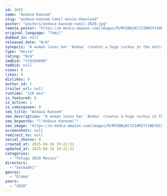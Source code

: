 ```yaml
---
id: 2855
name: "Andava Kanoom"
slug: "andava-kanoom-tamil-movie-download"
poster: "posters/andava-kanoom-tamil-2020.jpg"
remote_poster: "https://m.media-amazon.com/images/M/MV5BNjNlY2I0M2YtYWE5OC00M2Q1LTk4ZTMtZTlhMTU0NzRlNTQwXkEyXkFqcGdeQXVyMTIyNjk5MTE3._V1_SX300.jpg"
original_language: "Tamil"
dubbed_in: null
released_date: "N/A"
synopsis: "A woman loses her 'Andaa' creates a huge ruckus in the entire village until she finds the precious vessel that belongs to her."
type: "movie"
rating: "N/A"
imdbid: "tt9104890"
tmdbid: null
views: 0
likes: 0
dislikes: 0
author_id: 1
trailer_url: null
runtime: "116 min"
is_featured: 0
is_active: 1
is_comingsoon: 0
seo_title: "Andava Kanoom"
seo_description: "A woman loses her 'Andaa' creates a huge ruckus in the entire village until she finds the precious vessel that belongs to her."
seo_keywords: "\"Andava Kanoom\""
seo_image: "https://m.media-amazon.com/images/M/MV5BNjNlY2I0M2YtYWE5OC00M2Q1LTk4ZTMtZTlhMTU0NzRlNTQwXkEyXkFqcGdeQXVyMTIyNjk5MTE3._V1_SX300.jpg"
screenshots: null
redirect_to: null
social_shares: 0
created_at: 2025-04-10 19:22:31
updated_at: 2025-04-10 19:22:31
categories:
  - "Telugu 2020 Movies"
directors:
  - "Velmadhi"
genres:
  - "Drama"
years:
  - "2020"
---
```

